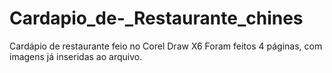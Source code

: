 # Cardapio_de-_Restaurante_chines
Cardápio de restaurante feio no Corel Draw X6
Foram feitos 4 páginas, com imagens já inseridas ao arquivo.
